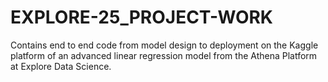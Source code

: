 # EXPLORE-25_PROJECT-WORK
Contains end to end code from model design to deployment on the Kaggle platform of an advanced linear regression model from the Athena Platform at Explore Data Science.
